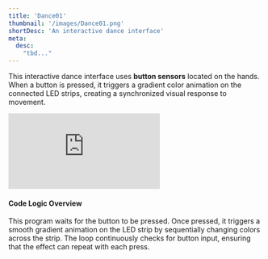 ```yaml
---
title: 'Dance01'
thumbnail: '/images/Dance01.png'
shortDesc: 'An interactive dance interface'
meta:
  desc:
    "tbd..."
---
```


This interactive dance interface uses **button sensors** located on the hands. When a button is pressed, it triggers a gradient color animation on the connected LED strips, creating a synchronized visual response to movement.

<collapsible title="How It Works">

<div class="flex justify-center">
  <div class="relative w-11/12 lg:w-2/3 pb-[56.25%] overflow-hidden">
    <iframe
      src="https://maker.makecode.com/#pub:_TiPHpoWE96yv"
      class="absolute inset-0 w-full h-full makercode"
      frameborder="0"
      sandbox="allow-popups allow-forms allow-scripts allow-same-origin"
    ></iframe>
  </div>
</div>

#### Code Logic Overview

This program waits for the button to be pressed. Once pressed, it triggers a smooth gradient animation on the LED strip by sequentially changing colors across the strip. The loop continuously checks for button input, ensuring that the effect can repeat with each press.
</collapsible>
